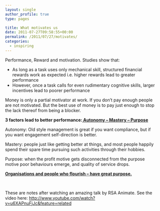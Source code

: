 ```yaml
---
layout: single
author_profile: true
type: pages

title: What motivates us
date: 2011-07-27T09:58:55+00:00
permalink: /2011/07/27/motivates/
categories:
  - inspiring
---
```

Performance, Reward and motivation. Studies show that:

  * As long as a task uses only mechanical skill, structured financial rewards work as expected i.e. higher rewards lead to greater performance
  * However, once a task calls for even rudimentary cognitive skills, larger incentives lead to poorer performance

Money is only a partial motivator at work. If you don&#8217;t pay enough people are not motivated. But the best use of money is to pay just enough to stop the lack thereof from being a blocker.

**3 factors lead to better performance:**<span style="text-decoration: underline;"><strong> Autonomy &#8211; Mastery &#8211; Purpose</strong></span>

Autonomy: Old style management is great if you want compliance, but if you want engagement self-direction is better.

Mastery: people just like getting better at things, and most people happily spend their spare time pursuing such activities through their hobbies.

Purpose: when the profit motive gets disconnected from the purpose motive poor behaviours emerge, and quality of service drops.

<span style="text-decoration: underline;"><strong>Organisations and people who flourish &#8211; have great purpose.</strong></span>

&nbsp;

These are notes after watching an amazing talk by RSA Animate. See the video here: <a title="Drive: what motivates us" href="http://www.youtube.com/watch?v=u6XAPnuFjJc&feature=related" target="_blank">http://www.youtube.com/watch?v=u6XAPnuFjJc&feature=related</a>
